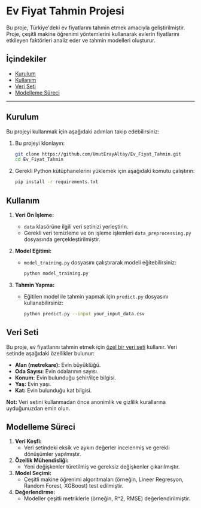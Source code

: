 # Ev Fiyat Tahmin Projesi

Bu proje, Türkiye'deki ev fiyatlarını tahmin etmek amacıyla geliştirilmiştir. Proje, çeşitli makine öğrenimi yöntemlerini kullanarak evlerin fiyatlarını etkileyen faktörleri analiz eder ve tahmin modelleri oluşturur.

## İçindekiler
- [Kurulum](#kurulum)
- [Kullanım](#kullanım)
- [Veri Seti](#veri-seti)
- [Modelleme Süreci](#modelleme-süreci)

---

## Kurulum

Bu projeyi kullanmak için aşağıdaki adımları takip edebilirsiniz:

1. Bu projeyi klonlayın:
    ```bash
    git clone https://github.com/UmutErayAltay/Ev_Fiyat_Tahmin.git
    cd Ev_Fiyat_Tahmin
    ```

2. Gerekli Python kütüphanelerini yüklemek için aşağıdaki komutu çalıştırın:
    ```bash
    pip install -r requirements.txt
    ```

## Kullanım

1. **Veri Ön İşleme:** 
   - `data` klasörüne ilgili veri setinizi yerleştirin.
   - Gerekli veri temizleme ve ön işleme işlemleri `data_preprocessing.py` dosyasında gerçekleştirilmiştir.

2. **Model Eğitimi:**
   - `model_training.py` dosyasını çalıştırarak modeli eğitebilirsiniz:
     ```bash
     python model_training.py
     ```

3. **Tahmin Yapma:**
   - Eğitilen model ile tahmin yapmak için `predict.py` dosyasını kullanabilirsiniz:
     ```bash
     python predict.py --input your_input_data.csv
     ```

## Veri Seti

Bu proje, ev fiyatlarını tahmin etmek için [özel bir veri seti](data/düzenlenmiş_veri.csv) kullanır. Veri setinde aşağıdaki özellikler bulunur:
- **Alan (metrekare):** Evin büyüklüğü.
- **Oda Sayısı:** Evin odalarının sayısı.
- **Konum:** Evin bulunduğu şehir/ilçe bilgisi.
- **Yaş:** Evin yaşı.
- **Kat:** Evin bulunduğu kat bilgisi.

**Not:** Veri setini kullanmadan önce anonimlik ve gizlilik kurallarına uyduğunuzdan emin olun.

## Modelleme Süreci

1. **Veri Keşfi:**
   - Veri setindeki eksik ve aykırı değerler incelenmiş ve gerekli dönüşümler yapılmıştır.
2. **Özellik Mühendisliği:**
   - Yeni değişkenler türetilmiş ve gereksiz değişkenler çıkarılmıştır.
3. **Model Seçimi:**
   - Çeşitli makine öğrenimi algoritmaları (örneğin, Lineer Regresyon, Random Forest, XGBoost) test edilmiştir.
4. **Değerlendirme:**
   - Modeller çeşitli metriklerle (örneğin, R^2, RMSE) değerlendirilmiştir.
